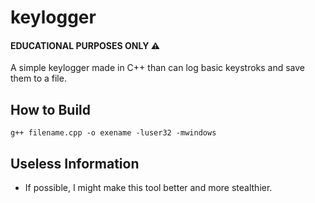 # keylogger
#### EDUCATIONAL PURPOSES ONLY ⚠️
A simple keylogger made in C++ than can log basic keystroks and save them to a file.

## How to Build
```
g++ filename.cpp -o exename -luser32 -mwindows
```

## Useless Information
- If possible, I might make this tool better and more stealthier.
